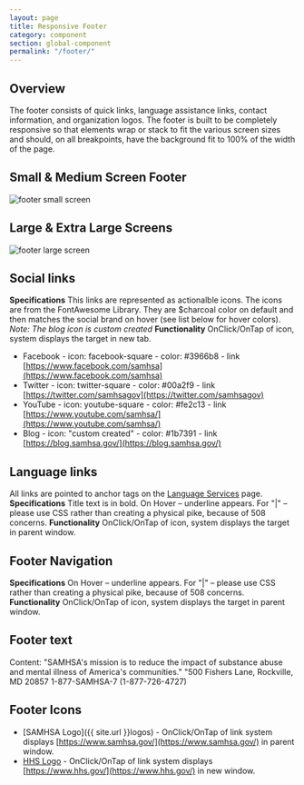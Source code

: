 ```yaml
---
layout: page
title: Responsive Footer
category: component
section: global-component
permalink: "/footer/"
---
```


## Overview
The footer consists of quick links, language assistance links, contact information, and organization logos. The footer is built to be completely responsive so that elements wrap or stack to fit the various screen sizes and should, on all breakpoints, have the background fit to 100% of the width of the page.

## Small & Medium Screen Footer
![footer small screen](../assets/img/footer/sm-footer.png)


## Large & Extra Large Screens
![footer large screen](../assets/img/footer/lg-footer.png)


## Social links
**Specifications**
This links are represented as actionalble icons. The icons are from the FontAwesome Library. They are $charcoal color on default and then matches the social brand on hover (see list below for hover colors). _Note: The blog icon is custom created_
**Functionality** OnClick/OnTap of icon, system displays the target in new tab.
- Facebook - icon: facebook-square - color: #3966b8 - link [https://www.facebook.com/samhsa](https://www.facebook.com/samhsa)
- Twitter - icon: twitter-square - color: #00a2f9 - link [https://twitter.com/samhsagov](https://twitter.com/samhsagov)
- YouTube - icon: youtube-square - color: #fe2c13 - link [https://www.youtube.com/samhsa/](https://www.youtube.com/samhsa/)
- Blog - icon: "custom created" - color: #1b7391 - link [https://blog.samhsa.gov/](https://blog.samhsa.gov/)

## Language links
All links are pointed to anchor tags on the [Language Services](https://www.samhsa.gov/language-assistance-services) page.
**Specifications**
Title text is in bold.
On Hover – underline appears.
For "|" – please use CSS rather than creating a physical pike, because of 508 concerns.
**Functionality** OnClick/OnTap of icon, system displays the target in parent window.

## Footer Navigation
**Specifications**
On Hover – underline appears.
For "|" – please use CSS rather than creating a physical pike, because of 508 concerns.
**Functionality** OnClick/OnTap of icon, system displays the target in parent window.

## Footer text
Content:
  "SAMHSA's mission is to reduce the impact of substance abuse and mental illness of America's communities."
  "500 Fishers Lane, Rockville, MD 20857
  1-877-SAMHSA-7 (1-877-726-4727)

## Footer Icons
- [SAMHSA Logo]({{ site.url }}logos) - OnClick/OnTap of link system displays [https://www.samhsa.gov/](https://www.samhsa.gov/) in parent window.
- [HHS Logo](https://www.hhs.gov/web/policies-and-standards/web-policies/logo-seal-and-symbol-policies/index.html) - OnClick/OnTap of link system displays [https://www.hhs.gov/](https://www.hhs.gov/) in new window.
